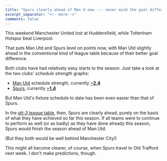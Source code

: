 ```yaml
---
title: "Spurs clearly ahead of Man U now --- never mind the goal difference"
excerpt_separator: "<!--more-->"
comments: false
---
```


This weekend Manchester United lost at Huddersfield, while 
Tottenham Hotspur beat Liverpool.

That puts Man Utd and Spurs level on points now, with Man Utd slightly ahead in the
conventional kind of league table because of their better goal difference.

Both clubs have had relatively easy starts to the season. Just take a look at 
the two clubs' *schedule strength* graphs:
- [Man Utd](/leagues/england-premier-league/schedule-strength-MnU/) schedule strength, currently [**&minus;2.4**](/leagues/england-premier-league/schedule-strength-MnU/)
- [Spurs](/leagues/england-premier-league/schedule-strength-Tot/), currently [**&minus;1.4**](/leagues/england-premier-league/schedule-strength-Tot/)

But Man Utd's fixture schedule to date has been even easier than that of Spurs. 

In the 
[*alt-3* league table](/leagues/england-premier-league), then, Spurs are 
clearly ahead, purely on the basis of what they 
have achieved so far this season.  If all teams were to 
continue to perform as well (or as badly) 
as they have done
already this season, Spurs would finish the season ahead of Man Utd. 

(But they both would be well behind Manchester City!)

This might all become clearer, 
of course, when Spurs travel to Old Trafford next week. 
I don't make predictions, though.













